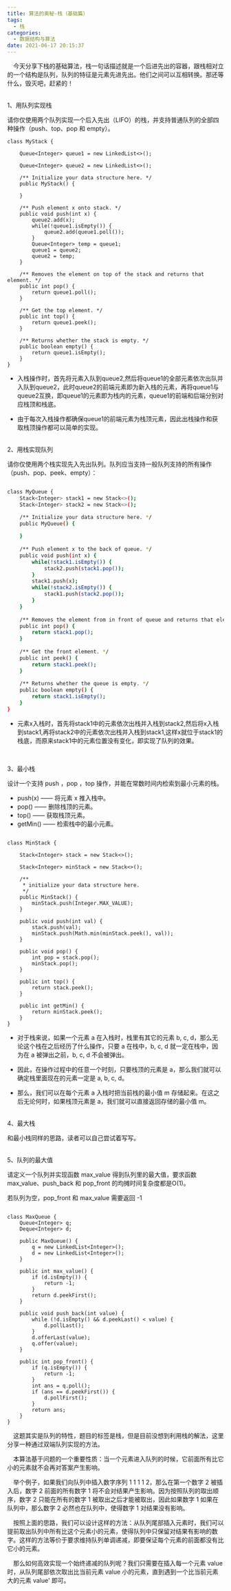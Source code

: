 ```yaml
---
title: 算法的奥秘-栈（基础篇）
tags:
  - 栈
categories:
  - 数据结构与算法
date: 2021-06-17 20:15:37
---
```


&ensp;&ensp;今天分享下栈的基础算法，栈一句话描述就是一个后进先出的容器，跟栈相对立的一个结构是队列，队列的特征是元素先进先出。他们之间可以互相转换。那还等什么，毁灭吧，赶紧的！

<br>
1、用队列实现栈

请你仅使用两个队列实现一个后入先出（LIFO）的栈，并支持普通队列的全部四种操作（push、top、pop 和 empty）。

```
class MyStack {

    Queue<Integer> queue1 = new LinkedList<>();

    Queue<Integer> queue2 = new LinkedList<>();

    /** Initialize your data structure here. */
    public MyStack() {

    }
    
    /** Push element x onto stack. */
    public void push(int x) {
        queue2.add(x);
        while(!queue1.isEmpty()) {
            queue2.add(queue1.poll());
        }
        Queue<Integer> temp = queue1;
        queue1 = queue2;
        queue2 = temp;
    }
    
    /** Removes the element on top of the stack and returns that element. */
    public int pop() {
        return queue1.poll();
    }
    
    /** Get the top element. */
    public int top() {
        return queue1.peek();
    }
    
    /** Returns whether the stack is empty. */
    public boolean empty() {
        return queue1.isEmpty();
    }
}
```

* 入栈操作时，首先将元素入队到queue2,然后将queue1的全部元素依次出队并入队到queue2，此时queue2的前端元素即为新入栈的元素，再将queue1与queue2互换，即queue1的元素即为栈内的元素，queue1的前端和后端分别对应栈顶和栈底。

* 由于每次入栈操作都确保queue1的前端元素为栈顶元素，因此出栈操作和获取栈顶操作都可以简单的实现。

<br>
  2、用栈实现队列

请你仅使用两个栈实现先入先出队列。队列应当支持一般队列支持的所有操作（push、pop、peek、empty）：

```bash

class MyQueue {
    Stack<Integer> stack1 = new Stack<>();
    Stack<Integer> stack2 = new Stack<>();

    /** Initialize your data structure here. */
    public MyQueue() {
        
    }
    
    /** Push element x to the back of queue. */
    public void push(int x) {
        while(!stack1.isEmpty()) {
            stack2.push(stack1.pop());
        }
        stack1.push(x);
        while(!stack2.isEmpty()) {
            stack1.push(stack2.pop());
        }
    }
    
    /** Removes the element from in front of queue and returns that element. */
    public int pop() {
        return stack1.pop();
    }
    
    /** Get the front element. */
    public int peek() {
        return stack1.peek();
    }
    
    /** Returns whether the queue is empty. */
    public boolean empty() {
        return stack1.isEmpty();
    }
}
```
* 元素x入栈时，首先将stack1中的元素依次出栈并入栈到stack2,然后将x入栈到stack1,再将stack2中的元素依次出栈并入栈到stack1,这样x就位于stack1的栈底，而原来stack1中的元素位置没有变化，即实现了队列的效果。

<br>

  3、最小栈

设计一个支持 push ，pop ，top 操作，并能在常数时间内检索到最小元素的栈。

* push(x) —— 将元素 x 推入栈中。
* pop() —— 删除栈顶的元素。
* top() —— 获取栈顶元素。
* getMin() —— 检索栈中的最小元素。

```

class MinStack {

    Stack<Integer> stack = new Stack<>();

    Stack<Integer> minStack = new Stack<>();

    /**
     * initialize your data structure here.
     */
    public MinStack() {
        minStack.push(Integer.MAX_VALUE);
    }

    public void push(int val) {
        stack.push(val);
        minStack.push(Math.min(minStack.peek(), val));
    }

    public void pop() {
        int pop = stack.pop();
        minStack.pop();
    }

    public int top() {
        return stack.peek();
    }

    public int getMin() {
        return minStack.peek();
    }
}
```
* 对于栈来说，如果一个元素 a 在入栈时，栈里有其它的元素 b, c, d，那么无论这个栈在之后经历了什么操作，只要 a 在栈中，b, c, d 就一定在栈中，因为在 a 被弹出之前，b, c, d 不会被弹出。

* 因此，在操作过程中的任意一个时刻，只要栈顶的元素是 a，那么我们就可以确定栈里面现在的元素一定是 a, b, c, d。

* 那么，我们可以在每个元素 a 入栈时把当前栈的最小值 m 存储起来。在这之后无论何时，如果栈顶元素是 a，我们就可以直接返回存储的最小值 m。

<br>
4、最大栈

   和最小栈同样的思路，读者可以自己尝试着写写。
  
 <Br> 
5、队列的最大值

请定义一个队列并实现函数 max_value 得到队列里的最大值，要求函数max_value、push_back 和 pop_front 的均摊时间复杂度都是O(1)。

若队列为空，pop_front 和 max_value 需要返回 -1

```

class MaxQueue {
    Queue<Integer> q;
    Deque<Integer> d;

    public MaxQueue() {
        q = new LinkedList<Integer>();
        d = new LinkedList<Integer>();
    }
    
    public int max_value() {
        if (d.isEmpty()) {
            return -1;
        }
        return d.peekFirst();
    }
    
    public void push_back(int value) {
        while (!d.isEmpty() && d.peekLast() < value) {
            d.pollLast();
        }
        d.offerLast(value);
        q.offer(value);
    }
    
    public int pop_front() {
        if (q.isEmpty()) {
            return -1;
        }
        int ans = q.poll();
        if (ans == d.peekFirst()) {
            d.pollFirst();
        }
        return ans;
    }
}
```

&ensp;&ensp;这题其实是队列的特性，题目的标签是栈，但是目前没想到利用栈的解法，这里分享一种通过双端队列实现的方法。

&ensp;&ensp;本算法基于问题的一个重要性质：当一个元素进入队列的时候，它前面所有比它小的元素就不会再对答案产生影响。

&ensp;&ensp;举个例子，如果我们向队列中插入数字序列 1 1 1 1 2，那么在第一个数字 2 被插入后，数字 2 前面的所有数字 1 将不会对结果产生影响。因为按照队列的取出顺序，数字 2 只能在所有的数字 1 被取出之后才能被取出，因此如果数字 1 如果在队列中，那么数字 2 必然也在队列中，使得数字 1 对结果没有影响。

&ensp;&ensp;按照上面的思路，我们可以设计这样的方法：从队列尾部插入元素时，我们可以提前取出队列中所有比这个元素小的元素，使得队列中只保留对结果有影响的数字。这样的方法等价于要求维持队列单调递减，即要保证每个元素的前面都没有比它小的元素。

&ensp;&ensp;那么如何高效实现一个始终递减的队列呢？我们只需要在插入每一个元素 value 时，从队列尾部依次取出比当前元素 value 小的元素，直到遇到一个比当前元素大的元素 value' 即可。



